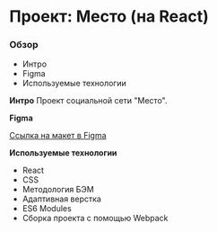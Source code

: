 # Проект: Место (на React)

### Обзор

* Интро
* Figma
* Используемые технологии

**Интро**
Проект социальной сети "Место".

**Figma**

[Ссылка на макет в Figma](https://www.figma.com/file/2cn9N9jSkmxD84oJik7xL7/JavaScript.-Sprint-4?node-id=0%3A1)

**Используемые технологии**

* React
* CSS
* Методология БЭМ
* Адаптивная верстка
* ES6 Modules
* Сборка проекта с помощью Webpack
